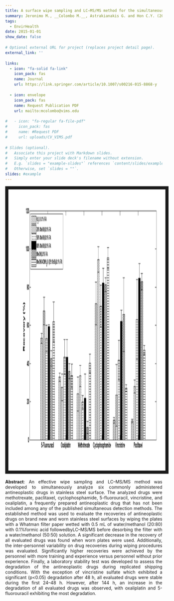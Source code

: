 ```yaml
---
title: A surface wipe sampling and LC–MS/MS method for the simultaneous detection of six antineoplastic drugs commonly handled by healthcare workers
summary: Jeronimo M., __Colombo M.__, Astrakianakis G. and Hon C.Y. (2015) _Analytical and Bioanalytical Chemistry 407, 7083–7092_
tags:
  - EnvirHealth 
date: 2015-01-01
show_date: false

# Optional external URL for project (replaces project detail page).
external_link: ''

links:
  - icon: "fa-solid fa-link"
    icon_pack: fas
    name: Journal
    url: https://link.springer.com/article/10.1007/s00216-015-8868-y

  - icon: envelope
    icon_pack: fas
    name: Request Publication PDF
    url: mailto:mcolombo@vims.edu 

#   - icon: "fa-regular fa-file-pdf"
#     icon_pack: fas
#     name: #Request PDF
#     url: uploads/CV_VIMS.pdf 

# Slides (optional).
#   Associate this project with Markdown slides.
#   Simply enter your slide deck's filename without extension.
#   E.g. `slides = "example-slides"` references `content/slides/example-slides.md`.
#   Otherwise, set `slides = ""`.
slides: #example
---
```

<p align="center">
<img src="ABC.png" width="900" height="900" border="10"/>
</p>


__Abstract__: An effective wipe sampling and LC–MS/MS method was developed to simultaneously analyze six commonly administered antineoplastic drugs in stainless steel surface. The analyzed drugs were methotrexate, paclitaxel, cyclophosphamide, 5-fluorouracil, vincristine, and oxaliplatin, a frequently prepared antineoplastic drug that has not been included among any of the published simultaneous detection methods. The established method was used to evaluate the recoveries of antineoplastic drugs on brand new and worn stainless steel surfaces by wiping the plates with a Whatman filter paper wetted with 0.5 mL of water/methanol (20:80) with 0.1%formic acid followedbyLC–MS/MS before desorbing the filter with a water/methanol (50:50) solution. A significant decrease in the recovery of all evaluated drugs was found when worn plates were used. Additionally, the inter-personnel variability on drug recoveries during wiping procedures was evaluated. Significantly higher recoveries were achieved by the personnel with more training and experience versus personnel without prior experience. Finally, a laboratory stability test was developed to assess the degradation of the antineoplastic drugs during replicated shipping conditions. With the exception of vincristine sulfate which exhibited a significant (p<0.05) degradation after 48 h, all evaluated drugs were stable during the first 24–48 h. However, after 144 h, an increase in the degradation of all evaluated drugs was observed, with oxaliplatin and 5- fluorouracil exhibiting the most degradation.
<style>body {text-align: justify}</style>